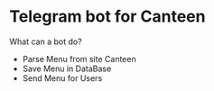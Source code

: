 # Telegram bot for Canteen

What can a bot do?

- Parse Menu from site Canteen
- Save Menu in DataBase
- Send Menu for Users
